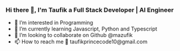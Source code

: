 ### Hi there 👋, I'm Taufik a Full Stack Developer | AI Engineer

<ul>
  <li>👀 I’m interested in Programming</li>
  <li>🌱 I’m currently learning Javascript, Python and Typescript</li>
  <li>💞️ I’m looking to collaborate on Github @mazufik</li>
  <li>📫 How to reach me 💌 taufikprincecode10@gmail.com</li>
</ul>
